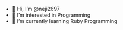 - 👋 Hi, I’m @neji2697
- 👀 I’m interested in Programming
- 🌱 I’m currently learning Ruby Programming


<!---
neji2697/neji2697 is a ✨ special ✨ repository because its `README.md` (this file) appears on your GitHub profile.
You can click the Preview link to take a look at your changes.
--->
